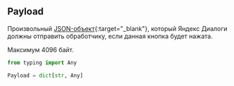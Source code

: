 ## Payload

Произвольный [JSON-объект](https://yandex.ru/dev/dialogs/alice/doc/request-buttonpressed.html#request-buttonpressed__request-desc){:target="_blank"}, который Яндекс Диалоги должны отправить обработчику, если данная кнопка будет нажата.

Максимум 4096 байт.

```python
from typing import Any

Payload = dict[str, Any]
```
